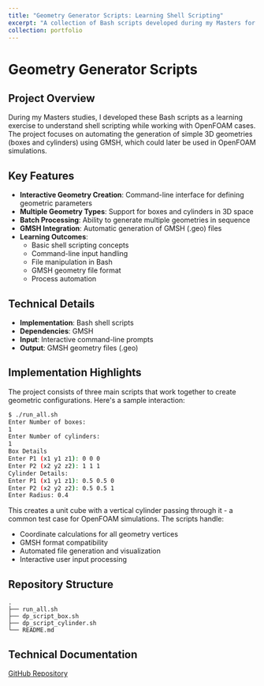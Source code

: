 ```yaml
---
title: "Geometry Generator Scripts: Learning Shell Scripting"
excerpt: "A collection of Bash scripts developed during my Masters for learning shell scripting, focusing on automated geometry generation for OpenFOAM cases using GMSH.<br/><img src='/images/geometry-generator.png'>"
collection: portfolio
---
```


# Geometry Generator Scripts

## Project Overview
During my Masters studies, I developed these Bash scripts as a learning exercise to understand shell scripting while working with OpenFOAM cases. The project focuses on automating the generation of simple 3D geometries (boxes and cylinders) using GMSH, which could later be used in OpenFOAM simulations.

## Key Features
- **Interactive Geometry Creation**: Command-line interface for defining geometric parameters
- **Multiple Geometry Types**: Support for boxes and cylinders in 3D space
- **Batch Processing**: Ability to generate multiple geometries in sequence
- **GMSH Integration**: Automatic generation of GMSH (.geo) files
- **Learning Outcomes**: 
  - Basic shell scripting concepts
  - Command-line input handling
  - File manipulation in Bash
  - GMSH geometry file format
  - Process automation

## Technical Details
- **Implementation**: Bash shell scripts
- **Dependencies**: GMSH
- **Input**: Interactive command-line prompts
- **Output**: GMSH geometry files (.geo)

## Implementation Highlights
The project consists of three main scripts that work together to create geometric configurations. Here's a sample interaction:

```bash
$ ./run_all.sh
Enter Number of boxes: 
1
Enter Number of cylinders: 
1
Box Details
Enter P1 (x1 y1 z1): 0 0 0
Enter P2 (x2 y2 z2): 1 1 1
Cylinder Details: 
Enter P1 (x1 y1 z1): 0.5 0.5 0
Enter P2 (x2 y2 z2): 0.5 0.5 1
Enter Radius: 0.4
```

This creates a unit cube with a vertical cylinder passing through it - a common test case for OpenFOAM simulations. The scripts handle:

- Coordinate calculations for all geometry vertices
- GMSH format compatibility
- Automated file generation and visualization
- Interactive user input processing

## Repository Structure
```
.
├── run_all.sh
├── dp_script_box.sh
├── dp_script_cylinder.sh
└── README.md
```

## Technical Documentation
[GitHub Repository](https://github.com/divyaprakash-iitd/visgeom)
